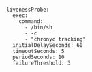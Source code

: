 <pre>
<code>
livenessProbe:
  exec:
    command:
      - /bin/sh
      - -c
      - "chronyc tracking"
  initialDelaySeconds: 60
  timeoutSeconds: 5
  periodSeconds: 10
  failureThreshold: 3
</code>
</pre>
